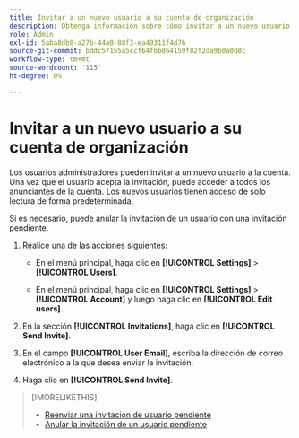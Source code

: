 ```yaml
---
title: Invitar a un nuevo usuario a su cuenta de organización
description: Obtenga información sobre cómo invitar a un nuevo usuario a unirse a la cuenta.
role: Admin
exl-id: 5aba8db8-a27b-44a0-88f3-ea49311f4d76
source-git-commit: bddc57155a5ccf64f6b864159f82f2da9b0a0d8c
workflow-type: tm+mt
source-wordcount: '115'
ht-degree: 0%

---
```


# Invitar a un nuevo usuario a su cuenta de organización

Los usuarios administradores pueden invitar a un nuevo usuario a la cuenta. Una vez que el usuario acepta la invitación, puede acceder a todos los anunciantes de la cuenta. Los nuevos usuarios tienen acceso de solo lectura de forma predeterminada.

Si es necesario, puede anular la invitación de un usuario con una invitación pendiente.

1. Realice una de las acciones siguientes:

   * En el menú principal, haga clic en **[!UICONTROL Settings]** > **[!UICONTROL Users]**.

   * En el menú principal, haga clic en **[!UICONTROL Settings]** > **[!UICONTROL Account]** y luego haga clic en **[!UICONTROL Edit users]**.

1. En la sección **[!UICONTROL Invitations]**, haga clic en **[!UICONTROL Send Invite]**.

1. En el campo **[!UICONTROL User Email]**, escriba la dirección de correo electrónico a la que desea enviar la invitación.

1. Haga clic en **[!UICONTROL Send Invite]**.

>[!MORELIKETHIS]
>
>* [Reenviar una invitación de usuario pendiente](user-resend-invite.md)
>* [Anular la invitación de un usuario pendiente](user-uninvite.md)

<!-- >* [Edit User Permissions or Delete a User](user-edit.md) -->
